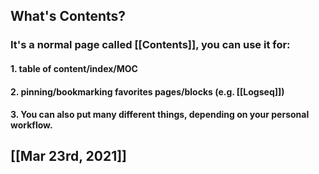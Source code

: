 ## What's **Contents**?
### It's a normal page called [[Contents]], you can use it for:
#### 1. table of content/index/MOC
#### 2. pinning/bookmarking favorites pages/blocks (e.g. [[Logseq]])
#### 3. You can also put many different things, depending on your personal workflow.
## [[Mar 23rd, 2021]]

